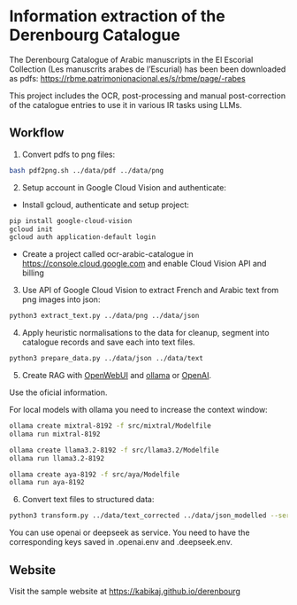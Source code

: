 
# Information extraction of the Derenbourg Catalogue

The Derenbourg Catalogue of Arabic manuscripts in the El Escorial Collection (Les manuscrits arabes de l’Escurial) has been been downloaded as pdfs: https://rbme.patrimonionacional.es/s/rbme/page/-rabes

This project includes the OCR, post-processing and manual post-correction of the catalogue entries to use it in various IR tasks using LLMs.


## Workflow

1. Convert pdfs to png files:

```bash
bash pdf2png.sh ../data/pdf ../data/png
```

2. Setup account in Google Cloud Vision and authenticate:

- Install gcloud, authenticate and setup project:

```bash
pip install google-cloud-vision
gcloud init
gcloud auth application-default login 
```

- Create a project called ocr-arabic-catalogue in https://console.cloud.google.com and enable Cloud Vision API and billing

3. Use API of Google Cloud Vision to extract French and Arabic text from png images into json:

```bash
python3 extract_text.py ../data/png ../data/json
```

4. Apply heuristic normalisations to the data for cleanup, segment into catalogue records and save each into text files.

```bash
python3 prepare_data.py ../data/json ../data/text
```

5. Create RAG with [OpenWebUI](https://github.com/open-webui/open-webui) and [ollama](https://ollama.com) or [OpenAI](https://platform.openai.com).

Use the oficial information.

For local models with ollama you need to increase the context window:

```bash
ollama create mixtral-8192 -f src/mixtral/Modelfile
ollama run mixtral-8192

ollama create llama3.2-8192 -f src/llama3.2/Modelfile
ollama run llama3.2-8192

ollama create aya-8192 -f src/aya/Modelfile
ollama run aya-8192
```

6. Convert text files to structured data:

```bash
python3 transform.py ../data/text_corrected ../data/json_modelled --service openai --ini 1 --end 150
```

You can use openai or deepseek as service. You need to have the corresponding keys saved in .openai.env and .deepseek.env.


## Website

Visit the sample website at https://kabikaj.github.io/derenbourg
